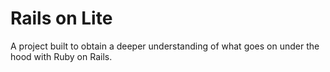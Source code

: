 # Rails on Lite

A project built to obtain a deeper understanding of what goes on under the hood with Ruby on Rails.
